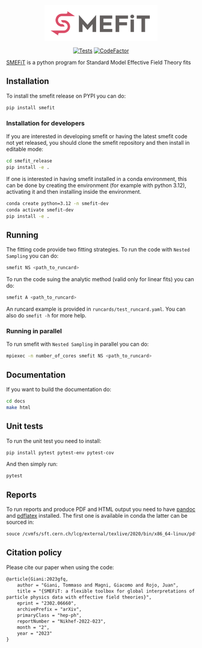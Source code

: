 
<p align="center">
  <a href="https://lhcfitnikhef.github.io/smefit_release/"><img alt="SMEFiT" src=https://github.com/LHCfitNikhef/smefit_release/blob/main/docs/_assets/logo.png width=300>
</a>
</p>

<p align="center">
  <a href="https://github.com/lhcfitnikhef/smefit_release/actions/workflows/unittests.yml"><img alt="Tests" src="https://github.com/lhcfitnikhef/smefit_release/actions/workflows/unittests.yml/badge.svg" /></a>
  <a href="https://www.codefactor.io/repository/github/lhcfitnikhef/smefit_release"><img src="https://www.codefactor.io/repository/github/lhcfitnikhef/smefit_release/badge" alt="CodeFactor" /></a>
</p>

[SMEFiT](https://lhcfitnikhef.github.io/smefit_release/index.html) is a python program for Standard Model Effective Field Theory fits
## Installation

To install the smefit release on PYPI you can do:

```bash
pip install smefit
```

### Installation for developers

If you are interested in developing smefit or having the latest smefit code not yet released, you should clone the smefit repository and then install in editable mode:

```bash
cd smefit_release
pip install -e .
```

If one is interested in having smefit installed in a conda environment, this can be done by creating the environment (for example with python 3.12), activating it and then installing inside the environment.

```bash
conda create python=3.12 -n smefit-dev
conda activate smefit-dev
pip install -e .
```

## Running
The fitting code provide two fitting strategies.
To run the code with `Nested Sampling` you can do:

```bash
smefit NS <path_to_runcard>
```

To run the code suing the analytic method (valid only for linear fits) you can do:

```bash
smefit A <path_to_runcard>
```

An runcard example is provided in `runcards/test_runcard.yaml`.
You can also do `smefit -h` for more help.

### Running in parallel

To run smefit with `Nested Sampling` in parallel you can do:

```bash
mpiexec -n number_of_cores smefit NS <path_to_runcard>
```

## Documentation
If you want to build the documentation do:
```bash
cd docs
make html
```
## Unit tests
To run the unit test you need to install:
```bash
pip install pytest pytest-env pytest-cov
```
And then simply run:
```bash
pytest
```

## Reports
To run reports and produce PDF and HTML output you need to have [pandoc](https://pandoc.org/) and [pdflatex](https://www.math.rug.nl/~trentelman/jacob/pdflatex/pdflatex.html) installed.
The first one is available in conda the latter can be sourced in:

```bash
souce /cvmfs/sft.cern.ch/lcg/external/texlive/2020/bin/x86_64-linux/pdflatex
```

## Citation policy
Please cite our paper when using the code:

```
@article{Giani:2023gfq,
    author = "Giani, Tommaso and Magni, Giacomo and Rojo, Juan",
    title = "{SMEFiT: a flexible toolbox for global interpretations of particle physics data with effective field theories}",
    eprint = "2302.06660",
    archivePrefix = "arXiv",
    primaryClass = "hep-ph",
    reportNumber = "Nikhef-2022-023",
    month = "2",
    year = "2023"
}
```
